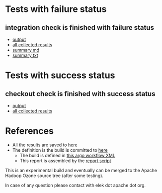 # Tests with failure status

## integration check is finished with failure status

   * [output](https://raw.githubusercontent.com/elek/ozone-ci-03/master/pr/pr-hdds-2538-d7d2t/integration/output.log)
   * [all collected results](https://github.com/elek/ozone-ci-03/tree/master/pr/pr-hdds-2538-d7d2t/integration)
   * [summary.md](https://github.com/elek/ozone-ci-03/tree/master/pr/pr-hdds-2538-d7d2t/integration/summary.md)
   * [summary.txt](https://github.com/elek/ozone-ci-03/tree/master/pr/pr-hdds-2538-d7d2t/integration/summary.txt)



# Tests with success status

## checkout check is finished with success status

   * [output](https://raw.githubusercontent.com/elek/ozone-ci-03/master/pr/pr-hdds-2538-d7d2t/checkout/output.log)
   * [all collected results](https://github.com/elek/ozone-ci-03/tree/master/pr/pr-hdds-2538-d7d2t/checkout)




# References

 * All the results are saved to [here](https://github.com/elek/ozone-ci-03/tree/master/pr/pr-hdds-2538-d7d2t/)
 * The definition is the build is committed to [here](https://github.com/elek/argo-ozone)
    * The build is defined in [this argo workflow XML](https://github.com/elek/argo-ozone/blob/master/ozone-build.yaml)
    * This report is assembled by the [report script](https://github.com/elek/argo-ozone/blob/master/scripts/report.sh)

This is an experimental build and eventually can be merged to the Apache Hadoop Ozone source tree (after some testing).

In case of any question please contact with elek dot apache dot org.

